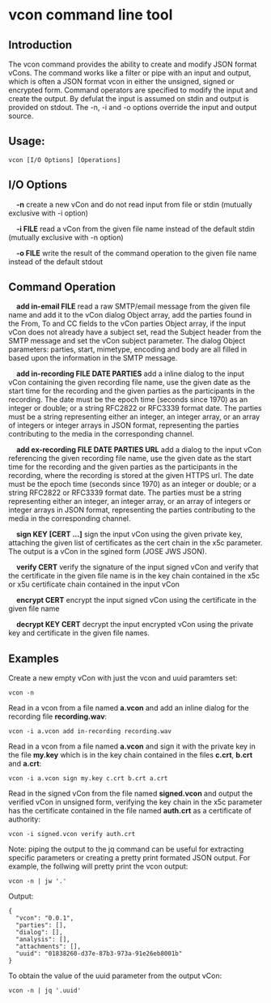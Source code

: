 # vcon command line tool

## Introduction
The vcon command provides the ability to create and modify JSON format vCons.  The command works like a filter or pipe with an input and output, which is often a JSON format vcon in either the unsigned, signed or encrypted form.  Command operators are specified to modify the input and create the output.  By defulat the input is assumed on stdin and output is provided on stdout.  The -n, -i and -o options override the input and output source.

## Usage:

```
vcon [I/O Options] [Operations]

```

## I/O Options

&nbsp;&nbsp;&nbsp;&nbsp;**-n** create a new vCon and do not read input from file or stdin (mutually exclusive with -i option)

&nbsp;&nbsp;&nbsp;&nbsp;**-i FILE** read a vCon from the given file name instead of the default stdin (mutually exclusive with -n option)

&nbsp;&nbsp;&nbsp;&nbsp;**-o FILE** write the result of the command operation to the given file name instead of the default stdout

## Command Operation

&nbsp;&nbsp;&nbsp;&nbsp;**add in-email FILE** read a raw SMTP/email message from the given file name and add it to the vCon dialog Object array, add the parties found in the From, To and CC fields to the vCon parties Object array, if the input vCon does not already have a subject set, read the Subject header from the SMTP message and set the vCon subject parameter.  The dialog Object parameters: parties, start, mimetype, encoding and body are all filled in based upon the information in the SMTP message.

&nbsp;&nbsp;&nbsp;&nbsp;**add in-recording FILE DATE PARTIES** add a inline dialog to the input vCon containing the given recording file name, use the given date as the start time for the recording and the given parties as the participants in the recording.  The date must be the epoch time (seconds since 1970) as an integer or double; or a string RFC2822 or RFC3339 format date. The parties must be a string representing either an integer, an integer array, or an array of integers or integer arrays in JSON format, representing the parties contributing to the media in the corresponding channel.


&nbsp;&nbsp;&nbsp;&nbsp;**add ex-recording FILE DATE PARTIES URL** add a dialog to the input vCon referencing the given recording file name, use the given date as the start time for the recording and the given parties as the participants in the recording, where the recording is stored at the given HTTPS url.  The date must be the epoch time (seconds since 1970) as an integer or double; or a string RFC2822 or RFC3339 format date. The parties must be a string representing either an integer, an integer array, or an array of integers or integer arrays in JSON format, representing the parties contributing to the media in the corresponding channel.

&nbsp;&nbsp;&nbsp;&nbsp;**sign KEY [CERT ...]** sign the input vCon using the given private key, attaching the given list of certificates as the cert chain in the x5c parameter.  The output is a vCon in the sgined form (JOSE JWS JSON).

&nbsp;&nbsp;&nbsp;&nbsp;**verify CERT** verify the signature of the input signed vCon and verify that the certificate in the given file name is in the key chain contained in the x5c or x5u certificate chain contained in the input vCon

&nbsp;&nbsp;&nbsp;&nbsp;**encrypt CERT** encrypt the input signed vCon using the certificate in the given file name

&nbsp;&nbsp;&nbsp;&nbsp;**decrypt KEY CERT** decrypt the input encrypted vCon using the private key and certificate in the given file names.

## Examples

Create a new empty vCon with just the vcon and uuid paramters set:

    vcon -n

Read in a vcon from a file named **a.vcon** and add an inline dialog for the recording file **recording.wav**:

    vcon -i a.vcon add in-recording recording.wav

Read in a vcon from a file named **a.vcon** and sign it with the private key in the file **my.key** which is in the key chain contained in the files **c.crt**, **b.crt** and **a.crt**:

    vcon -i a.vcon sign my.key c.crt b.crt a.crt

Read in the signed vCon from the file named **signed.vcon** and output the verified vCon in unsigned form, verifying the key chain in the x5c parameter has the certificate contained in the file named **auth.crt** as a certificate of authority:

    vcon -i signed.vcon verify auth.crt

Note: piping the output to the jq command can be useful for extracting specific parameters or creating a pretty print formated JSON output.  For example, the follwing will pretty print the vcon output:

    vcon -n | jw '.'

Output:

    {
      "vcon": "0.0.1",
      "parties": [],
      "dialog": [],
      "analysis": [],
      "attachments": [],
      "uuid": "01838260-d37e-87b3-973a-91e26eb8001b"
    }

To obtain the value of the uuid parameter from the output vCon:

    vcon -n | jq '.uuid'

